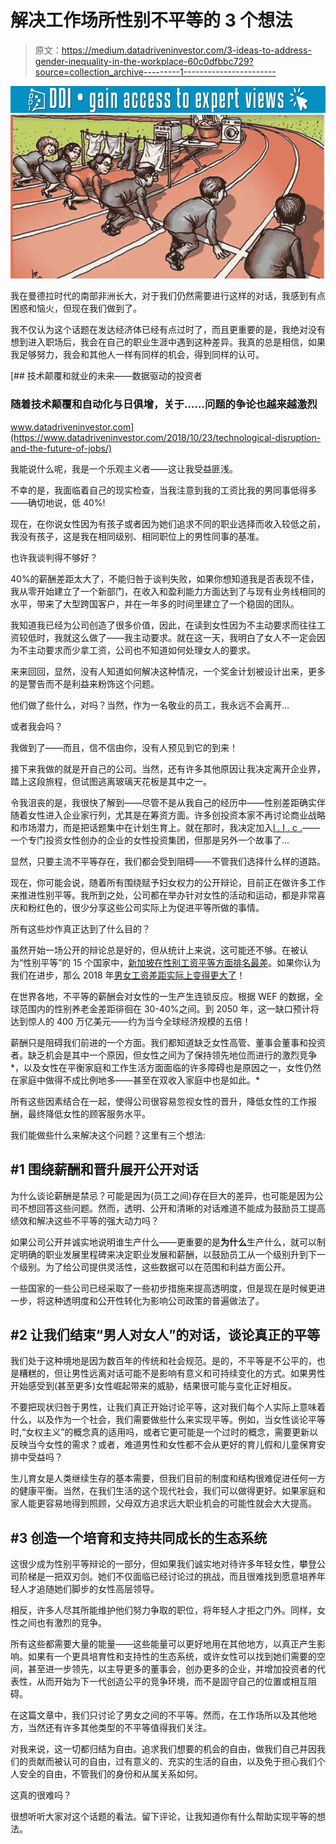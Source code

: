 # 解决工作场所性别不平等的 3 个想法

> 原文：<https://medium.datadriveninvestor.com/3-ideas-to-address-gender-inequality-in-the-workplace-60c0dfbbc729?source=collection_archive---------1----------------------->

[![](img/8896456996bfcce1424b0ed3de4aacc5.png)](http://www.track.datadriveninvestor.com/1B9E)![](img/6e425f0dc1e5ba53706fc6651dbaf3f2.png)

我在曼德拉时代的南部非洲长大，对于我们仍然需要进行这样的对话，我感到有点困惑和恼火，但现在我们做到了。

我不仅认为这个话题在发达经济体已经有点过时了，而且更重要的是，我绝对没有想到进入职场后，我会在自己的职业生涯中遇到这种差异。我真的总是相信，如果我足够努力，我会和其他人一样有同样的机会，得到同样的认可。

[](https://www.datadriveninvestor.com/2018/10/23/technological-disruption-and-the-future-of-jobs/) [## 技术颠覆和就业的未来——数据驱动的投资者

### 随着技术颠覆和自动化与日俱增，关于……问题的争论也越来越激烈

www.datadriveninvestor.com](https://www.datadriveninvestor.com/2018/10/23/technological-disruption-and-the-future-of-jobs/) 

我能说什么呢，我是一个乐观主义者——这让我受益匪浅。

不幸的是，我面临着自己的现实检查，当我注意到我的工资比我的男同事低得多——确切地说，低 40%!

现在，在你说女性因为有孩子或者因为她们追求不同的职业选择而收入较低之前，我没有孩子，这是我在相同级别、相同职位上的男性同事的基准。

也许我谈判得不够好？

40%的薪酬差距太大了，不能归咎于谈判失败，如果你想知道我是否表现不佳，我从零开始建立了一个新部门，在收入和盈利能力方面达到了与现有业务线相同的水平，带来了大型跨国客户，并在一年多的时间里建立了一个稳固的团队。

我知道我已经为公司创造了很多价值，因此，在读到女性因为不主动要求而往往工资较低时，我就这么做了——我主动要求。就在这一天，我明白了女人不一定会因为不主动要求而少拿工资，公司也不知道如何处理女人的要求。

来来回回，显然，没有人知道如何解决这种情况，一个奖金计划被设计出来，更多的是警告而不是利益来粉饰这个问题。

他们做了些什么，对吗？当然，作为一名敬业的员工，我永远不会离开…

或者我会吗？

我做到了——而且，信不信由你，没有人预见到它的到来！

接下来我做的就是开自己的公司。当然，还有许多其他原因让我决定离开企业界，踏上这段旅程，但试图逃离玻璃天花板是其中之一。

令我沮丧的是，我很快了解到——尽管不是从我自己的经历中——性别差距确实伴随着女性进入企业家行列，尤其是在筹资方面。许多创投资本家不再讨论商业战略和市场潜力，而是把话题集中在计划生育上。就在那时，我决定加入[l . I . c .](http://licvc.com/)——一个专门投资女性创办的企业的女性投资集团，但那是另外一个故事了…

显然，只要主流不平等存在，我们都会受到阻碍——不管我们选择什么样的道路。

现在，你可能会说，随着所有围绕赋予妇女权力的公开辩论，目前正在做许多工作来推进性别平等。我所到之处，公司都在举办针对女性的活动和运动，都是非常喜庆和粉红色的，很少分享这些公司实际上为促进平等所做的事情。

所有这些炒作真正达到了什么目的？

虽然开始一场公开的辩论总是好的，但从统计上来说，这可能还不够。在被认为“性别平等”的 15 个国家中，[新加坡在性别工资平等方面排名最差](https://www.businessinsider.sg/singapore-ranked-worst-place-for-women-to-work-among-top-gender-equal-nations-with-about-20-less-pay-and-savings-than-men/)。如果你认为我们在进步，那么 2018 年[男女工资差距实际上变得更大了](https://www.entrepreneur.com/article/329304)！

在世界各地，不平等的薪酬会对女性的一生产生连锁反应。根据 WEF 的数据，全球范围内的性别养老金差距徘徊在 30-40%之间。到 2050 年，这一缺口预计将达到惊人的 400 万亿美元——约为当今全球经济规模的五倍！

薪酬只是阻碍我们前进的一个方面。我们都知道缺乏女性高管、董事会董事和投资者。缺乏机会是其中一个原因，但女性之间为了保持领先地位而进行的激烈竞争*，以及女性在平衡家庭和工作生活方面面临的许多障碍也是原因之一，女性仍然在家庭中做得不成比例地多——甚至在双收入家庭中也是如此。*

所有这些因素结合在一起，使得公司很容易忽视女性的晋升，降低女性的工作报酬，最终降低女性的顾客服务水平。

我们能做些什么来解决这个问题？这里有三个想法:

## **#1 围绕薪酬和晋升展开公开对话**

为什么谈论薪酬是禁忌？可能是因为(员工之间)存在巨大的差异，也可能是因为公司不想回答这些问题。然而，透明、公开和清晰的对话难道不能成为鼓励员工提高绩效和解决这些不平等的强大动力吗？

如果公司公开并诚实地说明谁生产什么——更重要的是**为什么**生产什么，就可以制定明确的职业发展里程碑来决定职业发展和薪酬，以鼓励员工从一个级别升到下一个级别。为了给公司提供灵活性，这些数据可以在范围和利益方面公开。

一些国家的一些公司已经采取了一些初步措施来提高透明度，但是现在是时候更进一步，将这种透明度和公开性转化为影响公司政策的普遍做法了。

## **#2 让我们结束“男人对女人”的对话，谈论真正的平等**

我们处于这种境地是因为数百年的传统和社会规范。是的，不平等是不公平的，也是糟糕的，但让男性远离对话可能不是影响有意义和可持续变化的方式。如果男性开始感受到(甚至更多)女性崛起带来的威胁，结果很可能与变化正好相反。

不要把现状归咎于男性，让我们真正开始讨论平等，这对我们每个人实际上意味着什么，以及作为一个社会，我们需要做些什么来实现平等。例如，当女性谈论平等时,“女权主义”的概念真的适用吗，或者它更可能是一个过时的概念，需要更新以反映当今女性的需求？或者，难道男性和女性都不会从更好的育儿假和儿童保育安排中受益吗？

生儿育女是人类继续生存的基本需要，但我们目前的制度和结构很难促进任何一方的健康平衡。当然，在我们生活的这个现代社会，我们可以做得更好。如果家庭和家人能更容易地得到照顾，父母双方追求远大职业机会的可能性就会大大提高。

## **#3 创造一个培育和支持共同成长的生态系统**

这很少成为性别平等辩论的一部分，但如果我们诚实地对待许多年轻女性，攀登公司阶梯是一把双刃剑。她们不仅面临已经讨论过的挑战，而且很难找到愿意培养年轻人才追随她们脚步的女性高层领导。

相反，许多人尽其所能维护他们努力争取的职位，将年轻人才拒之门外。同样，女性之间也有激烈的竞争。

所有这些都需要大量的能量——这些能量可以更好地用在其他地方，以真正产生影响。如果有一个更具培育性和支持性的生态系统，或许女性可以找到她们需要的空间，甚至进一步领先，以主导更多的董事会，创办更多的企业，并增加投资者的代表性，从而开始为下一代创造公平的竞争环境，而不是固守自己的位置或相互阻碍。

在这篇文章中，我们只讨论了男女之间的不平等。然而，在工作场所以及其他地方，当然还有许多其他类型的不平等值得我们关注。

对我来说，这一切都归结为自由。追求我们想要的机会的自由，做我们自己并因我们的贡献而被认可的自由，过有意义的、充实的生活的自由，以及免于担心我们个人安全的自由，不管我们的身份和从属关系如何。

这真的很难吗？

很想听听大家对这个话题的看法。留下评论，让我知道你有什么帮助实现平等的想法。